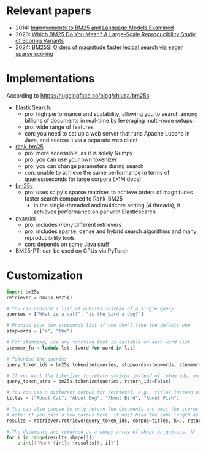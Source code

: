 # Relevant papers
* 2014: [Improvements to BM25 and Language Models Examined](https://www.cs.otago.ac.nz/homepages/andrew/papers/2014-2.pdf)
* 2020: [Which BM25 Do You Mean? A Large-Scale Reproducibility Study of Scoring Variants](https://link.springer.com/chapter/10.1007/978-3-030-45442-5_4)
* 2024: [BM25S: Orders of magnitude faster lexical search via eager sparse scoring](https://arxiv.org/pdf/2407.03618)


# Implementations
According to https://huggingface.co/blog/xhluca/bm25s
* ElasticSearch:
  * pro: high performance and scalability, allowing you to search among billions of documents in real-time
  by leveraging multi-node setups
  * pro: wide range of features
  * con: you need to set up a web server that runs Apache Lucene in Java, and access it via a separate web client
* [rank-bm25](https://pypi.org/project/rank-bm25/)
  * pro: more accessible, as it is solely Numpy
  * pro: you can use your own tokenizer
  * pro: you can change parameters during search
  * con: unable to achieve the same performance in terms of queries/seconds for large corpora (>1M docs)
* [bm25s](https://bm25s.github.io/)
  * pro: uses scipy's sparse matrices to achieve orders of magnitudes faster search compared to Rank-BM25
    * in the single-threaded and multicore setting (4 threads), it achieves performance on par with Elasticsearch
* [pyserini](https://github.com/castorini/pyserini/tree/master)
  * pro: includes *many* different retrievers
  * pro: includes sparse, dense and hybrid search algorithms and many reproducibility tools
  * con: depends on some Java stuff
* BM25-PT: can be used on GPUs via PyTorch


# Customization
```python
import bm25s
retriever = bm25s.BM25()

# You can provide a list of queries instead of a single query
queries = ["What is a cat?", "is the bird a dog?"]

# Provide your own stopwords list if you don't like the default one
stopwords = ["a", "the"]

# For stemming, use any function that is callable on each word list
stemmer_fn = lambda lst: [word for word in lst]

# Tokenize the queries
query_token_ids = bm25s.tokenize(queries, stopwords=stopwords, stemmer=stemmer_fn)

# If you want the tokenizer to return strings instead of token ids, you can do this
query_token_strs = bm25s.tokenize(queries, return_ids=False)

# You can use a different corpus for retrieval, e.g., titles instead of full docs
titles = ["About Cat", "About Dog", "About Bird", "About Fish"]

# You can also choose to only return the documents and omit the scores
# note: if you pass a new corpus here, it must have the same length as your indexed corpus
results = retriever.retrieve(query_token_ids, corpus=titles, k=2, return_as="documents")

# The documents are returned as a numpy array of shape (n_queries, k)
for i in range(results.shape[1]):
    print(f"Rank {i+1}: {results[0, i]}")
```
